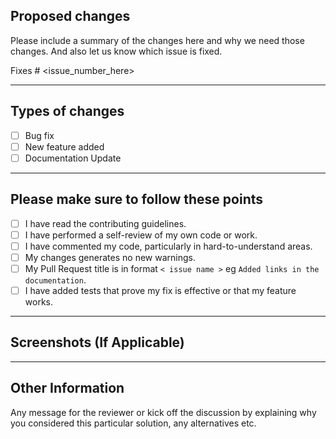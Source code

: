 ## Proposed changes

Please include a summary of the changes here and why we need those changes. And also let us know which issue is fixed. 

Fixes # <issue_number_here>

<hr>

## Types of changes

<!-- to mark a point done, place an x in square brackets. eg [x]-->
<!-- - [x] done with this task-->
<!----Please delete options that are not relevant. And in order to tick the check box just but x inside them for example [x] like this----->

- [ ] Bug fix 
- [ ] New feature added
- [ ] Documentation Update 

<hr>

## Please make sure to follow these points 

<!-- to mark a point done, place an x in square brackets. eg [x]-->
<!-- - [x] done with this task-->
<!----Please delete options that are not relevant. And in order to tick the check box just but x inside them for example [x] like this----->

- [ ] I have read the contributing guidelines.
- [ ] I have performed a self-review of my own code or work.
- [ ] I have commented my code, particularly in hard-to-understand areas.
- [ ] My changes generates no new warnings.
- [ ] My Pull Request title is in format <code>< issue name ></code> eg <code>Added links in the documentation</code>.
- [ ] I have added tests that prove my fix is effective or that my feature works.
  
<hr>
  
## Screenshots (If Applicable)
  
<hr>
  
  
## Other Information
  
Any message for the reviewer or kick off the discussion by explaining why you considered this particular solution, any alternatives etc.
  
 

